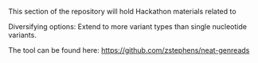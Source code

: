 This section of the repository will hold Hackathon materials related to 

Diversifying options: Extend to more variant types than single nucleotide variants.

The tool can be found here: https://github.com/zstephens/neat-genreads
